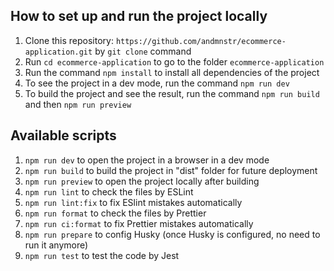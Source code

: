 ## How to set up and run the project locally

1. Clone this repository: `https://github.com/andmnstr/ecommerce-application.git` by `git clone` command
2. Run `cd ecommerce-application` to go to the folder `ecommerce-application`
3. Run the command `npm install` to install all dependencies of the project
4. To see the project in a dev mode, run the command `npm run dev`
5. To build the project and see the result, run the command `npm run build` and then `npm run preview`

## Available scripts

1. `npm run dev` to open the project in a browser in a dev mode
2. `npm run build` to build the project in "dist" folder for future deployment 
3. `npm run preview` to open the project locally after building
4. `npm run lint` to check the files by ESLint
5. `npm run lint:fix` to fix ESlint mistakes automatically
6. `npm run format` to check the files by Prettier
7. `npm run ci:format` to fix Prettier mistakes automatically
8. `npm run prepare` to config Husky (once Husky is configured, no need to run it anymore)
9. `npm run test` to test the code by Jest
